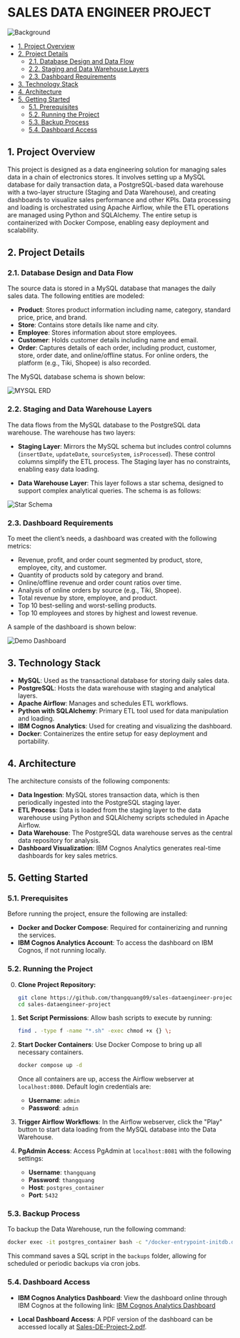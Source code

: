<h1>SALES DATA ENGINEER PROJECT</h1>

![Background](image/background.jpg)

- [1. Project Overview](#1-project-overview)
- [2. Project Details](#2-project-details)
  - [2.1. Database Design and Data Flow](#21-database-design-and-data-flow)
  - [2.2. Staging and Data Warehouse Layers](#22-staging-and-data-warehouse-layers)
  - [2.3. Dashboard Requirements](#23-dashboard-requirements)
- [3. Technology Stack](#3-technology-stack)
- [4. Architecture](#4-architecture)
- [5. Getting Started](#5-getting-started)
  - [5.1. Prerequisites](#51-prerequisites)
  - [5.2. Running the Project](#52-running-the-project)
  - [5.3. Backup Process](#53-backup-process)
  - [5.4. Dashboard Access](#54-dashboard-access)


## 1. Project Overview

This project is designed as a data engineering solution for managing sales data in a chain of electronics stores. It involves setting up a MySQL database for daily transaction data, a PostgreSQL-based data warehouse with a two-layer structure (Staging and Data Warehouse), and creating dashboards to visualize sales performance and other KPIs. Data processing and loading is orchestrated using Apache Airflow, while the ETL operations are managed using Python and SQLAlchemy. The entire setup is containerized with Docker Compose, enabling easy deployment and scalability.

## 2. Project Details

### 2.1. Database Design and Data Flow

The source data is stored in a MySQL database that manages the daily sales data. The following entities are modeled:

- **Product**: Stores product information including name, category, standard price, price, and brand.
- **Store**: Contains store details like name and city.
- **Employee**: Stores information about store employees.
- **Customer**: Holds customer details including name and email.
- **Order**: Captures details of each order, including product, customer, store, order date, and online/offline status. For online orders, the platform (e.g., Tiki, Shopee) is also recorded.

The MySQL database schema is shown below:

![MYSQL ERD](image/mysql_schema.png)

### 2.2. Staging and Data Warehouse Layers

The data flows from the MySQL database to the PostgreSQL data warehouse. The warehouse has two layers:

- **Staging Layer**: Mirrors the MySQL schema but includes control columns (`insertDate`, `updateDate`, `sourceSystem`, `isProcessed`). These control columns simplify the ETL process. The Staging layer has no constraints, enabling easy data loading.

- **Data Warehouse Layer**: This layer follows a star schema, designed to support complex analytical queries. The schema is as follows:

![Star Schema](image/dw_schema.png)

### 2.3. Dashboard Requirements

To meet the client’s needs, a dashboard was created with the following metrics:

- Revenue, profit, and order count segmented by product, store, employee, city, and customer.
- Quantity of products sold by category and brand.
- Online/offline revenue and order count ratios over time.
- Analysis of online orders by source (e.g., Tiki, Shopee).
- Total revenue by store, employee, and product.
- Top 10 best-selling and worst-selling products.
- Top 10 employees and stores by highest and lowest revenue.

A sample of the dashboard is shown below:

![Demo Dashboard](image/demo_dashboard.png)

## 3. Technology Stack

- **MySQL**: Used as the transactional database for storing daily sales data.
- **PostgreSQL**: Hosts the data warehouse with staging and analytical layers.
- **Apache Airflow**: Manages and schedules ETL workflows.
- **Python with SQLAlchemy**: Primary ETL tool used for data manipulation and loading.
- **IBM Cognos Analytics**: Used for creating and visualizing the dashboard.
- **Docker**: Containerizes the entire setup for easy deployment and portability.

## 4. Architecture

The architecture consists of the following components:

- **Data Ingestion**: MySQL stores transaction data, which is then periodically ingested into the PostgreSQL staging layer.
- **ETL Process**: Data is loaded from the staging layer to the data warehouse using Python and SQLAlchemy scripts scheduled in Apache Airflow.
- **Data Warehouse**: The PostgreSQL data warehouse serves as the central data repository for analysis.
- **Dashboard Visualization**: IBM Cognos Analytics generates real-time dashboards for key sales metrics.

## 5. Getting Started

### 5.1. Prerequisites

Before running the project, ensure the following are installed:

- **Docker and Docker Compose**: Required for containerizing and running the services.
- **IBM Cognos Analytics Account**: To access the dashboard on IBM Cognos, if not running locally.

### 5.2. Running the Project

0. **Clone Project Repository:**
    ```bash
    git clone https://github.com/thangquang09/sales-dataengineer-project
    cd sales-dataengineer-project
    ```

1. **Set Script Permissions**: Allow bash scripts to execute by running:
    ```bash
    find . -type f -name "*.sh" -exec chmod +x {} \;
    ```

2. **Start Docker Containers**: Use Docker Compose to bring up all necessary containers.
    ```bash
    docker compose up -d
    ```
    Once all containers are up, access the Airflow webserver at `localhost:8080`. Default login credentials are:
    - **Username**: `admin`
    - **Password**: `admin`

3. **Trigger Airflow Workflows**: In the Airflow webserver, click the "Play" button to start data loading from the MySQL database into the Data Warehouse.

4. **PgAdmin Access**: Access PgAdmin at `localhost:8081` with the following settings:
    - **Username**: `thangquang`
    - **Password**: `thangquang`
    - **Host**: `postgres_container`
    - **Port**: `5432`

### 5.3. Backup Process

To backup the Data Warehouse, run the following command:

```bash
docker exec -it postgres_container bash -c "/docker-entrypoint-initdb.d/backup_postgres.sh"
```

This command saves a SQL script in the `backups` folder, allowing for scheduled or periodic backups via cron jobs.

### 5.4. Dashboard Access

- **IBM Cognos Analytics Dashboard**: View the dashboard online through IBM Cognos at the following link:
  [IBM Cognos Analytics Dashboard](https://ap1.ca.analytics.ibm.com/bi/?perspective=dashboard&pathRef=.my_folders%2FSales-DE-Project-2&action=view&mode=dashboard&subView=model000001930f291898_00000000)

- **Local Dashboard Access**: A PDF version of the dashboard can be accessed locally at [Sales-DE-Project-2.pdf](Sales-DE-Project-2.pdf).